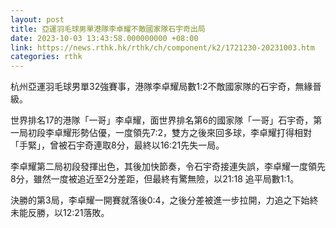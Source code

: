 ```yaml
---
layout: post
title: 亞運羽毛球男單港隊李卓耀不敵國家隊石宇奇出局
date: 2023-10-03 13:43:58.000000000 +08:00
link: https://news.rthk.hk/rthk/ch/component/k2/1721230-20231003.htm
categories: rthk
---
```


杭州亞運羽毛球男單32強賽事，港隊李卓耀局數1:2不敵國家隊的石宇奇，無緣晉級。

世界排名17的港隊「一哥」李卓耀，面世界排名第6的國家隊「一哥」石宇奇，第一局初段李卓耀形勢佔優，一度領先7:2，雙方之後來回多球，李卓耀打得相對「手緊」，曾被石宇奇連取8分，最終以16:21先失一局。

李卓耀第二局初段發揮出色，其後加快節奏，令石宇奇接連失誤，李卓耀一度領先8分，雖然一度被追近至2分差距，但最終有驚無險，以21:18 追平局數1:1。

決勝的第3局，李卓耀一開賽就落後0:4，之後分差被進一步拉開，力追之下始終未能反勝，以12:21落敗。
